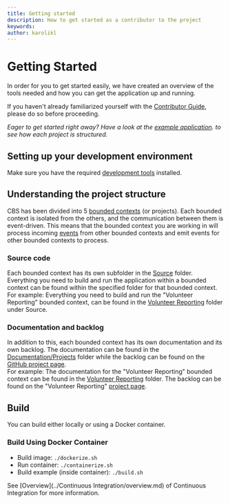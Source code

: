 ```yaml
---
title: Getting started
description: How to get started as a contributor to the project
keywords: 
author: karolikl
---
```

# Getting Started

In order for you to get started easily, we have created an overview of the tools needed and how you can get the application up and running. 

If you haven't already familiarized yourself with the [Contributor Guide](./contributing.md), please do so before proceeding. 

_Eager to get started right away? Have a look at the [example application](../../Source/Example/readme.md). to see how each project is structured._

## Setting up your development environment

Make sure you have the required [development tools](./development_tools.md) installed. 

## Understanding the project structure

CBS has been divided into 5 [bounded contexts](../Architecture/bounded_contexts.md) (or projects). Each bounded context is isolated from the others, and the communication between them is event-driven. This means that the bounded context you are working in will process incoming [events](../Architecture/events.md) from other bounded contexts and emit events for other bounded contexts to process. 

### Source code
Each bounded context has its own subfolder in the [Source](https://github.com/IFRCGo/cbs/tree/master/Source) folder. Everything you need to build and run the application within a bounded context can be found within the specified folder for that bounded context.   
For example: Everything you need to build and run the "Volunteer Reporting" bounded context, can be found in the [Volunteer Reporting](https://github.com/IFRCGo/cbs/tree/master/Source/VolunteerReporting) folder under Source. 

### Documentation and backlog
In addition to this, each bounded context has its own documentation and its own backlog. The documentation can be found in the [Documentation/Projects](../Projects) folder while the backlog can be found on the [GitHub project page](https://github.com/IFRCGo/cbs/projects).  
For example: The documentation for the "Volunteer Reporting" bounded context can be found in the [Volunteer Reporting](../Projects/Volunteer%20Reporting/index.md) folder. The backlog can be found on the "Volunteer Reporting" [project page](https://github.com/IFRCGo/cbs/projects/4). 

## Build

You can build either locally or using a Docker container. 

### Build Using Docker Container

* Build image: `./dockerize.sh`
* Run container: `./containerize.sh`
* Build example (inside container): `./build.sh`

See [Overview](../Continuous Integration/overview.md) of Continuous Integration for more information.

